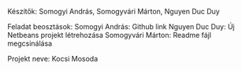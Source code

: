 Készítők: Somogyi András, Somogyvári Márton, Nguyen Duc Duy

Feladat beosztások:
	Somogyi András: Github link
	Nguyen Duc Duy: Új Netbeans projekt létrehozása
	Somogyvári Márton: Readme fájl megcsinálása

Projekt neve: Kocsi Mosoda
